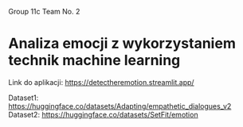 Group 11c Team No. 2

# Analiza emocji z wykorzystaniem technik machine learning

Link do aplikacji:
https://detectheremotion.streamlit.app/

Dataset1: https://huggingface.co/datasets/Adapting/empathetic_dialogues_v2
Dataset2: https://huggingface.co/datasets/SetFit/emotion
